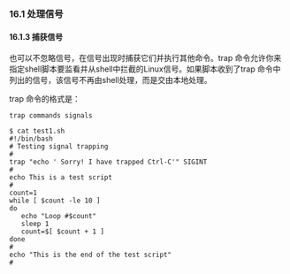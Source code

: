 ### 16.1 处理信号

#### 16.1.3 捕获信号

也可以不忽略信号，在信号出现时捕获它们并执行其他命令。trap 命令允许你来指定shell脚本要监看并从shell中拦截的Linux信号。如果脚本收到了trap 命令中列出的信号，该信号不再由shell处理，而是交由本地处理。

trap 命令的格式是：

```shell
trap commands signals
```

```shell
$ cat test1.sh
#!/bin/bash
# Testing signal trapping
#
trap "echo ' Sorry! I have trapped Ctrl-C'" SIGINT
#
echo This is a test script
#
count=1
while [ $count -le 10 ]
do
   echo "Loop #$count"
   sleep 1
   count=$[ $count + 1 ]
done
#
echo "This is the end of the test script"
#
```

